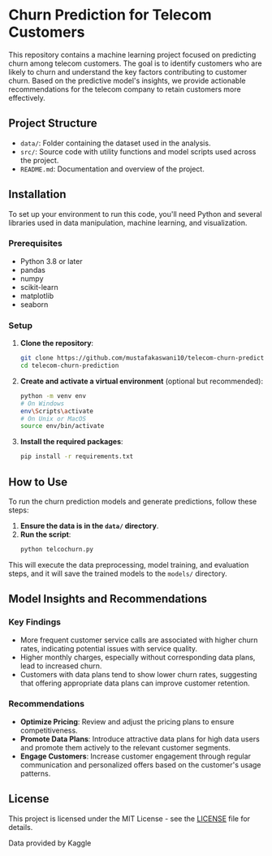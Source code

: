# Churn Prediction for Telecom Customers

This repository contains a machine learning project focused on predicting churn among telecom customers. The goal is to identify customers who are likely to churn and understand the key factors contributing to customer churn. Based on the predictive model's insights, we provide actionable recommendations for the telecom company to retain customers more effectively.

## Project Structure

- `data/`: Folder containing the dataset used in the analysis.
- `src/`: Source code with utility functions and model scripts used across the project.
- `README.md`: Documentation and overview of the project.

## Installation

To set up your environment to run this code, you'll need Python and several libraries used in data manipulation, machine learning, and visualization.

### Prerequisites

- Python 3.8 or later
- pandas
- numpy
- scikit-learn
- matplotlib
- seaborn

### Setup

1. **Clone the repository**:
   ```bash
   git clone https://github.com/mustafakaswani10/telecom-churn-prediction.git
   cd telecom-churn-prediction
   ```

2. **Create and activate a virtual environment** (optional but recommended):
   ```bash
   python -m venv env
   # On Windows
   env\Scripts\activate
   # On Unix or MacOS
   source env/bin/activate
   ```

3. **Install the required packages**:
   ```bash
   pip install -r requirements.txt
   ```

## How to Use

To run the churn prediction models and generate predictions, follow these steps:

1. **Ensure the data is in the `data/` directory**.
2. **Run the script**:
   ```bash
   python telcochurn.py
   ```

This will execute the data preprocessing, model training, and evaluation steps, and it will save the trained models to the `models/` directory.

## Model Insights and Recommendations

### Key Findings

- More frequent customer service calls are associated with higher churn rates, indicating potential issues with service quality.
- Higher monthly charges, especially without corresponding data plans, lead to increased churn.
- Customers with data plans tend to show lower churn rates, suggesting that offering appropriate data plans can improve customer retention.

### Recommendations

- **Optimize Pricing**: Review and adjust the pricing plans to ensure competitiveness.
- **Promote Data Plans**: Introduce attractive data plans for high data users and promote them actively to the relevant customer segments.
- **Engage Customers**: Increase customer engagement through regular communication and personalized offers based on the customer's usage patterns.

## License

This project is licensed under the MIT License - see the [LICENSE](LICENSE) file for details.

Data provided by Kaggle
